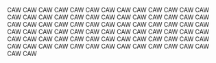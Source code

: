 CAW CAW CAW CAW CAW CAW CAW CAW CAW CAW CAW CAW CAW CAW CAW CAW CAW CAW CAW CAW CAW CAW CAW CAW CAW CAW CAW CAW CAW CAW CAW CAW CAW CAW CAW CAW CAW CAW CAW CAW  CAW CAW CAW CAW CAW CAW CAW CAW CAW CAW CAW CAW CAW CAW CAW CAW CAW CAW CAW CAW CAW CAW CAW CAW CAW CAW CAW CAW CAW CAW CAW CAW CAW CAW CAW CAW CAW CAW CAW CAW
